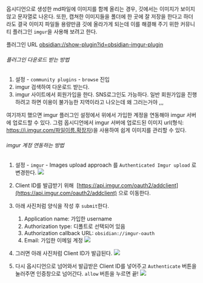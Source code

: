 옵시디언으로 생성한 md파일에 이미지를 함께 올리는 경우, 깃에서는 이미지가 보이지 않고 문자열로 나온다.
또한, 캡쳐한 이미지들을 폴더에 한 곳에 잘 저장을 한다고 하더라도 결국 이미지 파일들 용량만큼 깃에 올라가게 되는데 이를 해결해 주기 위한 커뮤니티 플러그인 `imgur`을 사용해 보려고 한다.


플러그인 URL
[obsidian://show-plugin?id=obsidian-imgur-plugin](obsidian://show-plugin?id=obsidian-imgur-plugin)

###### 플러그인 다운로드 받는 방법
1. 설정 - `community plugins` - `browse` 진입
2. imgur 검색하여 다운로드 받는다.
3. imgur 사이트에서 회원가입을 한다.
   SNS로그인도 가능하다. 일반 회원가입을 진행하려고 하면 이용이 불가능한 지역이라고 나오는데 왜 그러는거야 ,,,

여기까지 했으면 imgur 플러그인 설정에서 위에서 가입한 계정을 연동해야 imgur 서버에 업로드할 수 있다.
그럼 옵시디언에서 imgur 서버에 업로드된 이미지 url(형식: https://i.imgur.com/파일이름.확장자)을 사용하여 쉽게 이미지를 관리할 수 있다.


###### imgur 계정 연동하는 방법 
1. 설정 - `imgur` - Images upload approach 를 `Authenticated Imgur upload` 로 변경한다.
![](https://i.imgur.com/dlVFMSn.png)
2. Client ID를 발급받기 위해  [https://api.imgur.com/oauth2/addclient](https://api.imgur.com/oauth2/addclient) 으로 이동한다.
3. 아래 사진처럼 양식을 작성 후 `submit`한다.
	1. Application name: 가입한 username
	2. Authorization type: 디폴트로 선택되어 있음
	3. Authorization callback URL: `obsidian://imgur-oauth`
	4. Email: 가입한 이메일 계정 
![](https://i.imgur.com/36Z9dLX.png)

4. 그러면 아래 사진처럼 Client ID가 발급된다. 
![](https://i.imgur.com/m8nyxif.png)

5. 다시 옵시디언으로 넘어와서 발급받은 Client ID를 넣어주고 `Authenticate` 버튼을 눌러주면 인증창으로 넘어간다. `allow` 버튼을 누르면 끝!
![](https://i.imgur.com/UHoi0px.png)

